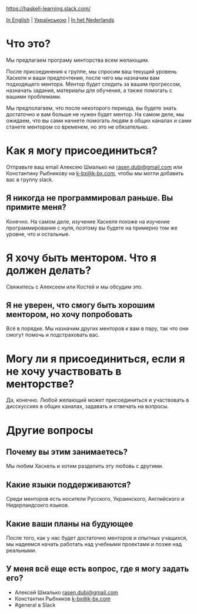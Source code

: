 https://haskell-learning.slack.com/

[In English](https://github.com/haskell-learning-group/haskell-learning-group/blob/master/README.md) | [Українською](https://github.com/haskell-learning-group/haskell-learning-group/blob/master/README.uk.md) | [In het Nederlands](https://github.com/haskell-learning-group/haskell-learning-group/blob/master/README.nl.md)

# Что это?
Мы предлагаем програму менторства всем желающим.

После присоединения к группе, мы спросим ваш текущий уровень Хаскеля и ваши предпочтения, после чего мы назначим вам подходящего ментора. Ментор будет следить за вашим прогрессом, назначать задания, материалы для обучения, а также помогать с вашими проблемами.

Мы предполагаем, что после некоторого периода, вы будете знать достаточно и вам больше не нужен будет ментор. На самом деле, мы ожидаем, что вы сами начнете помогать людям в общих каналах и сами станете ментором со временем, но это не обязательно.

# Как я могу присоединиться?

Отправьте ваш email Алексею Шмалько на <rasen.dubi@gmail.com> или Константину Рыбникову на <k-bx@k-bx.com>, чтобы мы могли добавить вас в группу slack.

## Я никогда не программировал раньше. Вы примите меня?
Конечно. На самом деле, изучение Хаскеля похоже на изучение программирования с нуля, поэтому вы будете на примерно том же уровне, что и остальные.

# Я хочу быть ментором. Что я должен делать?
Свяжитесь с Алексеем или Костей и мы обсудим это.

## Я не уверен, что смогу быть хорошим ментором, но хочу попробовать
Всё в порядке. Мы назначим других менторов к вам в пару, так что они смогут помочь и подстраховать вас.

# Могу ли я присоединиться, если я не хочу участвовать в менторстве?
Да, конечно. Любой желающий может присоединиться и участвовать в дисскуссиях в общих каналах, задавать и отвечать на вопросы.

# Другие вопросы
## Почему вы этим занимаетесь?
Мы любим Хаскель и хотим разделить эту любовь с другими.

## Какие языки поддерживаются?
Среди менторов есть носители Русского, Украинского, Английского и Нидерландсокго языков.

## Какие ваши планы на будующее
После того, как у нас будет достаточно менторов и опытных учащихся, мы надеемся начать работать над учебными проектами и позже над реальными.

## У меня всё еще есть вопрос, где я могу задать его?
- Алексей Шмалько <rasen.dubi@gmail.com>
- Константин Рыбников <k-bx@k-bx.com>
- #general в Slack
